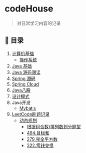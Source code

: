 # codeHouse
>
> 对日常学习内容的记录
>
## 💾 目录

1. [计算机基础](./docs/cs/README.md)
   - [操作系统](./docs/cs/os/README.md)
2. [Java 基础](./docs/java/basic.md)
3. [Java 源码阅读](./docs/java/Java%E6%BA%90%E7%A0%81%E9%98%85%E8%AF%BB/README.md)
4. [Spring 源码](./docs/java/spring%E6%BA%90%E7%A0%81%E8%A7%A3%E6%9E%90.md)
5. [Spring Cloud](./docs/java/springcloud.md)
6. [Java八股](./docs/java/%E5%85%AB%E8%82%A1.md)
7. [设计模式](./docs/java/%E8%AE%BE%E8%AE%A1%E6%A8%A1%E5%BC%8F.md)
8. Java开发
   - [Mybatis](./docs/java/mybatis.md)
9. [LeetCode刷题记录](./docs/java/leetcode.md)
   - [动态规划](./docs/java/leetcode.md#动态规划)
      - [根据组合数/排列数划分题型](./docs/java/leetcode.md#组合数排列数)
      - [494.目标和](./docs/java/leetcode.md#494目标和)
      - [279.完全平方数](./docs/java/leetcode.md#279完全平方数)
      - [322.零钱兑换](./docs/java/leetcode.md#322零钱兑换)
